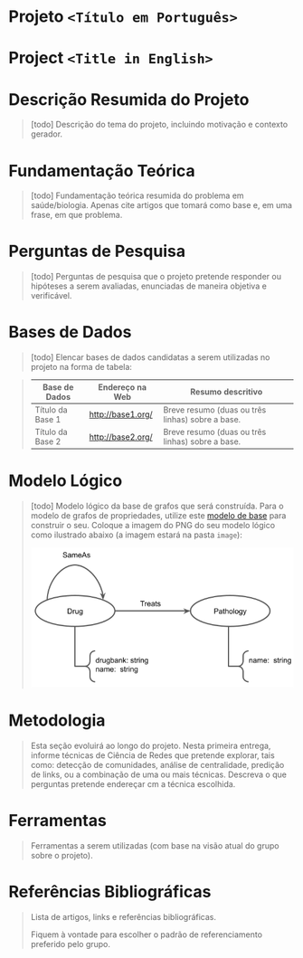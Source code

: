 # Projeto `<Título em Português>`
# Project `<Title in English>`

# Descrição Resumida do Projeto

> [todo] Descrição do tema do projeto, incluindo motivação e contexto gerador.

# Fundamentação Teórica

> [todo] Fundamentação teórica resumida do problema em saúde/biologia. Apenas cite artigos que tomará como base e, em uma frase, em que problema.

# Perguntas de Pesquisa

> [todo] Perguntas de pesquisa que o projeto pretende responder ou hipóteses a serem avaliadas, enunciadas de maneira objetiva e verificável.

# Bases de Dados

> [todo] Elencar bases de dados candidatas a serem utilizadas no projeto na forma de tabela:

> Base de Dados | Endereço na Web | Resumo descritivo
> ----- | ----- | -----
> Título da Base 1 | http://base1.org/ | Breve resumo (duas ou três linhas) sobre a base.
> Título da Base 2 | http://base2.org/ | Breve resumo (duas ou três linhas) sobre a base.

# Modelo Lógico

> [todo] Modelo lógico da base de grafos que será construída. Para o modelo de grafos de propriedades, utilize este
> [modelo de base](https://docs.google.com/presentation/d/10RN7bDKUka_Ro2_41WyEE76Wxm4AioiJOrsh6BRY3Kk/edit?usp=sharing) para construir o seu.
> Coloque a imagem do PNG do seu modelo lógico como ilustrado abaixo (a imagem estará na pasta `image`):
>
> ![Modelo Lógico de Grafos](assets/modelo-logico-grafos.png)

# Metodologia
> Esta seção evoluirá ao longo do projeto. Nesta primeira entrega, informe técnicas de Ciência de Redes que pretende explorar,
> tais como: detecção de comunidades, análise de centralidade, predição de links, ou a combinação de uma ou mais técnicas. Descreva o que perguntas pretende endereçar cm a técnica escolhida.

# Ferramentas

> Ferramentas a serem utilizadas (com base na visão atual do grupo sobre o projeto).

# Referências Bibliográficas

> Lista de artigos, links e referências bibliográficas.
>
> Fiquem à vontade para escolher o padrão de referenciamento preferido pelo grupo.